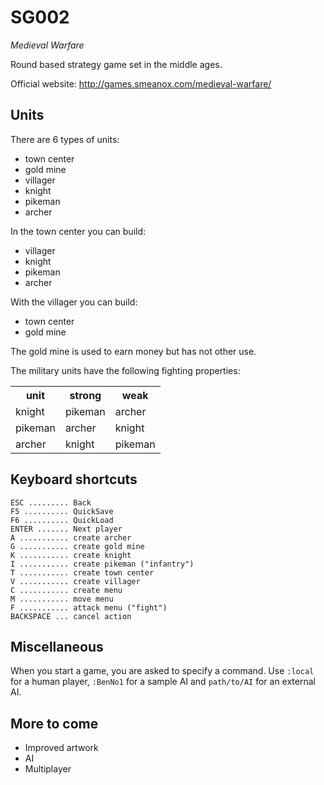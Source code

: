 # SG002
*Medieval Warfare*

Round based strategy game set in the middle ages.

Official website: http://games.smeanox.com/medieval-warfare/

## Units

There are 6 types of units:
 * town center
 * gold mine
 * villager
 * knight
 * pikeman
 * archer

In the town center you can build:
 * villager
 * knight
 * pikeman
 * archer

With the villager you can build:
 * town center
 * gold mine

The gold mine is used to earn money but has not other use.

The military units have the following fighting properties:

<table>
	<tr>
		<th>unit</th><th>strong</th><th>weak</th>
	</tr>
	<tr>
		<td>knight</td><td>pikeman</td><td>archer</td>
	</tr>
	<tr>
		<td>pikeman</td><td>archer</td><td>knight</td>
	</tr>
	<tr>
		<td>archer</td><td>knight</td><td>pikeman</td>
	</tr>
</table>

## Keyboard shortcuts

```
ESC ......... Back
F5 .......... QuickSave
F6 .......... QuickLoad
ENTER ....... Next player
A ........... create archer
G ........... create gold mine
K ........... create knight
I ........... create pikeman ("infantry")
T ........... create town center
V ........... create villager
C ........... create menu
M ........... move menu
F ........... attack menu ("fight")
BACKSPACE ... cancel action
```

## Miscellaneous

When you start a game, you are asked to specify a command. Use `:local` for a human player, `:BenNo1` for a sample AI and `path/to/AI` for an external AI.

## More to come

 * Improved artwork
 * AI
 * Multiplayer
